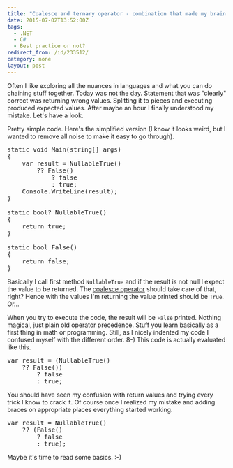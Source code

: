 ```yaml
---
title: "Coalesce and ternary operator - combination that made my brain hurt"
date: 2015-07-02T13:52:00Z
tags:
  - .NET
  - C#
  - Best practice or not?
redirect_from: /id/233512/
category: none
layout: post
---
```

Often I like exploring all the nuances in languages and what you can do chaining stuff together. Today was not the day. Statement that was "clearly" correct was returning wrong values. Splitting it to pieces and executing produced expected values. After maybe an hour I finally understood my mistake. Let's have a look.

<!-- excerpt -->

Pretty simple code. Here's the simplified version (I know it looks weird, but I wanted to remove all noise to make it easy to go through).

<pre class="brush:csharp">
static void Main(string[] args)
{
	var result = NullableTrue()
		?? False()
			? false
			: true;
	Console.WriteLine(result);
}

static bool? NullableTrue()
{
	return true;
}

static bool False()
{
	return false;
}
</pre>

Basically I call first method `NullableTrue` and if the result is not null I expect the value to be returned. The [coalesce operator][1] should take care of that, right? Hence with the values I'm returning the value printed should be `True`. Or...

When you try to execute the code, the result will be `False` printed. Nothing magical, just plain old operator precedence. Stuff you learn basically as a first thing in math or programming. Still, as I nicely indented my code I confused myself with the different order. 8-) This code is actually evaluated like this.

<pre class="brush:csharp">
var result = (NullableTrue()
	?? False())
		? false
		: true;
</pre>

You should have seen my confusion with return values and trying every trick I know to crack it. Of course once I realized my mistake and adding braces on appropriate places everything started working.

<pre class="brush:csharp">
var result = NullableTrue()
	?? (False()
		? false
		: true);
</pre>

Maybe it's time to read some basics. :-)

[1]: https://msdn.microsoft.com/en-us/library/ms173224.aspx